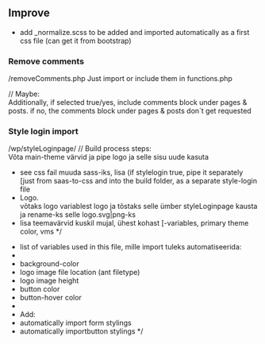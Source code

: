 ## Improve

-   add \_normalize.scss to be added and imported automatically as a first css file (can get it from bootstrap)

### Remove comments

/removeComments.php Just import or include them in functions.php

// Maybe:  
Additionally, if selected true/yes, include comments block under pages & posts. if no, the comments block under pages & posts don´t get requested

### Style login import

/wp/styleLoginpage/ // Build process steps:  
Võta main-theme värvid ja pipe logo ja selle sisu uude kasuta

-   see css fail muuda sass-iks, lisa (if stylelogin true, pipe it separately [just from saas-to-css and into the build folder, as a separate style-login file
-   Logo.  
    võtaks logo variablest logo ja tõstaks selle ümber styleLoginpage kausta ja rename-ks selle logo.svg|png-ks
-   lisa teemavärvid kuskil mujal, ühest kohast [-variables, primary theme color, vms \*/

*   list of variables used in this file, mille import tuleks automatiseerida:
*
*   background-color
*   logo image file location (ant filetype)
*   logo image height
*   button color
*   button-hover color
*
*   Add:
*   automatically import form stylings
*   automatically importbutton stylings \*/
